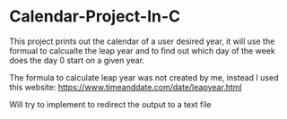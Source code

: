 # Calendar-Project-In-C

This project prints out the calendar of a user desired year,
it will use the formual to calcualte the leap year and to
find out which day of the week does the day 0 start on a given 
year. 

The formula to calculate leap year was not created by me, instead I 
used this website:
https://www.timeanddate.com/date/leapyear.html

Will try to implement to redirect the output to a text file 
